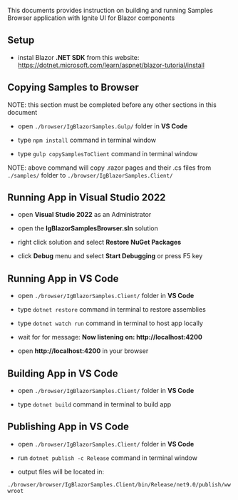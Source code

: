 This documents provides instruction on building and running Samples Browser application with Ignite UI for Blazor components

## Setup

- instal Blazor **.NET SDK** from this website:
https://dotnet.microsoft.com/learn/aspnet/blazor-tutorial/install

## Copying Samples to Browser

NOTE: this section must be completed before any other sections in this document

- open `./browser/IgBlazorSamples.Gulp/` folder in **VS Code**

- type `npm install` command in terminal window

- type `gulp copySamplesToClient` command in terminal window

NOTE: above command will copy .razor pages and their .cs files
from `./samples/` folder to `./browser/IgBlazorSamples.Client/`

## Running App in Visual Studio 2022

- open **Visual Studio 2022** as an Administrator

- open the **IgBlazorSamplesBrowser.sln** solution

- right click solution and select **Restore NuGet Packages**

- click **Debug** menu and select **Start Debugging** or press F5 key

## Running App in VS Code

- open `./browser/IgBlazorSamples.Client/` folder in **VS Code**

- type `dotnet restore` command in terminal to restore assemblies

- type `dotnet watch run` command in terminal to host app locally

- wait for for message:
**Now listening on: http://localhost:4200**

- open **http://localhost:4200** in your browser

## Building App in VS Code

- open `./browser/IgBlazorSamples.Client/` folder in **VS Code**

- type `dotnet build` command in terminal to build app

<!-- ## Resources -->

<!-- - [Getting reference to components](https://docs.microsoft.com/en-us/aspnet/core/blazor/components/?view=aspnetcore-3.1#capture-references-to-components) -->

## Publishing App in VS Code

- open `./browser/IgBlazorSamples.Client/` folder in **VS Code**

- run `dotnet publish -c Release` command in terminal window

- output files will be located in:

`./browser/browser/IgBlazorSamples.Client/bin/Release/net9.0/publish/wwwroot`